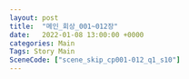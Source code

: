 ```yaml
---
layout: post
title:  "메인_회상_001~012장"
date:   2022-01-08 13:00:00 +0000
categories: Main
Tags: Story Main
SceneCode: ["scene_skip_cp001-012_q1_s10"]
---
```

